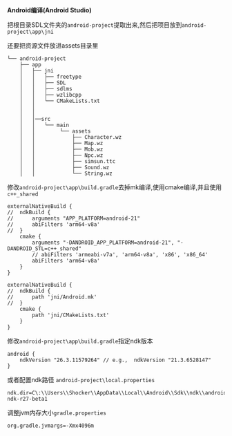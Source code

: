 **Android编译(Android Studio)**

把根目录SDL文件夹的```android-project```提取出来,然后把项目放到```android-project\app\jni```

还要把资源文件放进assets目录里

```
└── android-project
    ├── app
    │   ├── jni
    │   │   ├── freetype
    │   │   ├── SDL
    │   │   ├── sdlms 
    │   │   ├── wzlibcpp
    │   │   └── CMakeLists.txt
    │   │   
    │   │   
    │   │──src   
    │   │   └── main
    │   │        └── assets
    │   │            ├── Character.wz
    │   │            ├── Map.wz
    │   │            ├── Mob.wz
    │   │            ├── Npc.wz
    │   │            ├── simsun.ttc
    │   │            ├── Sound.wz
    │   │            └── String.wz
```
修改```android-project\app\build.gradle```去掉mk编译,使用cmake编译,并且使用```c++_shared``` 
```
externalNativeBuild {
//  ndkBuild {
//      arguments "APP_PLATFORM=android-21"
//      abiFilters 'arm64-v8a'
//  }
    cmake {
        arguments "-DANDROID_APP_PLATFORM=android-21", "-DANDROID_STL=c++_shared"
        // abiFilters 'armeabi-v7a', 'arm64-v8a', 'x86', 'x86_64'
        abiFilters 'arm64-v8a'
    }
}
```
```
externalNativeBuild {
//  ndkBuild {
//      path 'jni/Android.mk'
//  }
    cmake {
        path 'jni/CMakeLists.txt'
    }
}
```
修改```android-project\app\build.gradle```指定ndk版本
```
android {
    ndkVersion "26.3.11579264" // e.g.,  ndkVersion "21.3.6528147"
}
```
或者配置ndk路径
```android-project\local.properties```
```
ndk.dir=C\:\\Users\\Shocker\\AppData\\Local\\Android\\Sdk\\ndk\\android-ndk-r27-beta1
```
调整jvm内存大小```gradle.properties```
```
org.gradle.jvmargs=-Xmx4096m
```